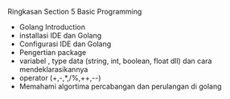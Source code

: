 Ringkasan Section 5 Basic Programming
- Golang Introduction
- installasi IDE dan Golang
- Configurasi IDE dan Golang
- Pengertian package 
- variabel , type data (string, int, boolean, float dll) dan cara mendeklarasikannya
- operator (+,-,*,/%,++,--)
- Memahami algortima percabangan dan perulangan di golang
